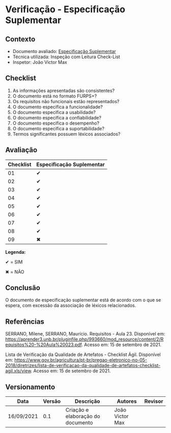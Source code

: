 # Verificação - Especificação Suplementar

## Contexto
* Documento avaliado: <a href="https://requisitos-de-software.github.io/2021.1-MetroDF/Modelagem/especificacao/">Especificação Suplementar</a>
* Técnica utilizada: Inspeção com Leitura Check-List
* Inspetor: João Victor Max

## Checklist

01. As informações apresentadas são consistentes?
02. O documento está no formato FURPS+?
03. Os requisitos não funcionais estão representados?
04. O documento especifica a funcionalidade?
05. O documento especifica a usabilidade?
06. O documento especifica a confiabilidade?
07. O documento especifica o desempenho?
08. O documento especifica a suportabilidade?
09. Termos significantes possuem léxicos associados?

## Avaliação

|  Checklist |  Especificação Suplementar | 
| ---------- | ------  | 
|     01     |   ✔     |
|     02     |   ✔     |
|     03     |   ✔     |
|     04     |   ✔     |
|     05     |   ✔     |
|     06     |   ✔     |
|     07     |   ✔     |
|     08     |   ✔     |
|     09     |   ✖     |

**Legenda:**

✔ = SIM 

✖ = NÃO

## Conclusão
O documento de especificação suplementar está de acordo com o que se espera, com excessão da associação de léxicos relacionados.

## Referências

SERRANO, Milene, SERRANO, Maurício. Requisitos - Aula 23. Disponível em: <https://aprender3.unb.br/pluginfile.php/993660/mod_resource/content/2/Requisitos%20-%20Aula%20023.pdf>. Acesso em: 15 de setembro de 2021.

Lista de Verificação da Qualidade de Artefatos - Checklist Ágil. Disponível em: <https://www.gov.br/agricultura/pt-br/pregao-eletronico-no-05-2018/diretrizes/lista-de-verificacao-da-qualidade-de-artefatos-checklist-agil.xls/view>.  Acesso em: 15 de setembro de 2021.

## Versionamento

| Data       | Versão | Descrição                                       | Autores          | Revisor          |
| ---------- | ------ | ---------------------------------------------   | ---------------- | ---------------- |
| 16/09/2021 |  0.1   | Criação e elaboração do documento              | João Victor Max  |                  |
